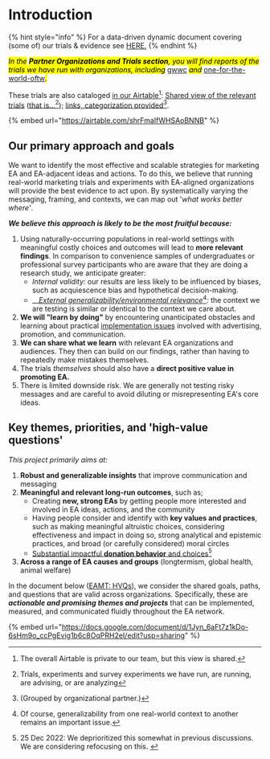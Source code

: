 # Introduction

{% hint style="info" %}
For a data-driven dynamic document covering (some of) our trials & evidence see [HERE.](https://daaronr.github.io/eamt\_data\_analysis/chapters/gwwc\_gg.html)
{% endhint %}

_<mark style="background-color:yellow;">In the</mark> <mark style="background-color:yellow;"></mark><mark style="background-color:yellow;">**Partner Organizations and Trials section**</mark><mark style="background-color:yellow;">, you will find reports of the trials we have run with organizations, including</mark>_ [gwwc](gwwc/ "mention") _<mark style="background-color:yellow;">and</mark>_ [one-for-the-world-oftw](one-for-the-world-oftw/ "mention")_<mark style="background-color:yellow;">.</mark>_

These trials are also cataloged [in our Airtable](#user-content-fn-1)[^1]:  [Shared view of the relevant trials](https://airtable.com/shrFmaIfWHSAoBNNB) ([that is...](#user-content-fn-2)[^2]); [links, categorization provided](#user-content-fn-3)[^3].



{% embed url="https://airtable.com/shrFmaIfWHSAoBNNB" %}





## **Our primary approach and goals**

We want to identify the most effective and scalable strategies for marketing EA and EA-adjacent ideas and actions. To do this, we believe that running real-world marketing trials and experiments with EA-aligned organizations will provide the best evidence to act upon. By systematically varying the messaging, framing, and contexts, we can map out '_what works better where'_.

_**We believe this approach is likely to be the most fruitful because:**_

1. Using naturally-occurring populations in real-world settings with meaningful costly choices and outcomes will lead to **more relevant findings**. In comparison to convenience samples of undergraduates or professional survey participants who are aware that they are doing a research study,  we anticipate greater:
   * _Internal validity:_ our results are less likely to be influenced by biases, such as acquiescence bias and hypothetical decision-making.
   * __[_External generalizability/environmental relevance_](#user-content-fn-4)[^4]_:_ the context we are testing is similar or identical to the context we care about.
2. **We will "learn by doing"** by encountering unanticipated obstacles and learning about practical [implementation issues](../marketing-and-testing-opportunities-tools-tips/implementation-and-collecting-data-issues/) involved with advertising, promotion, and communication.
3. **We can share what we learn** with relevant EA organizations and audiences. They then can build on our findings, rather than having to repeatedly make mistakes themselves.
4. The trials _themselves_ should also have a **direct positive value in promoting EA.**
5. There is limited downside risk. We are generally not testing risky messages and are careful to avoid diluting or misrepresenting EA's core ideas.

## Key themes, priorities, and 'high-value questions'

_This project primarily aims at:_

1. **Robust and generalizable insights** that improve communication and messaging
2. **Meaningful and relevant long-run outcomes**, such as;
   * Creating **new, strong EAs** by getting people more interested and involved in EA ideas, actions, and the community
   * Having people consider and identify with **key values and practices**, such as making meaningful altruistic choices, considering effectiveness and impact in doing so, strong analytical and epistemic practices, and broad (or carefully considered) moral circles
   * [Substantial impactful **donation behavior** and choices](#user-content-fn-5)[^5]
3. **Across a range of EA causes and groups** (longtermism, global health, animal welfare)

In the document below ([EAMT: HVQs](https://docs.google.com/document/d/1Jyn\_6aFt7z1kDo-6sHm9o\_ccPgEvig1b6c8OqPRH2eI/edit?usp=sharing)), we consider the shared goals, paths, and questions that are valid across organizations. Specifically, these are _**actionable and promising themes and projects**_ that can be implemented, measured, and communicated fluidly throughout the EA network.

{% embed url="https://docs.google.com/document/d/1Jyn_6aFt7z1kDo-6sHm9o_ccPgEvig1b6c8OqPRH2eI/edit?usp=sharing" %}

[^1]: The overall Airtable is private to our team, but this view is shared.

[^2]: Trials, experiments and survey experiments we have run, are running, are advising, or are analyzing

[^3]: (Grouped by organizational partner.)



[^4]: Of course, generalizability from one real-world context to another remains an important issue.

[^5]: 25 Dec 2022: We deprioritized this somewhat in previous discussions. We are considering refocusing on this.&#x20;
